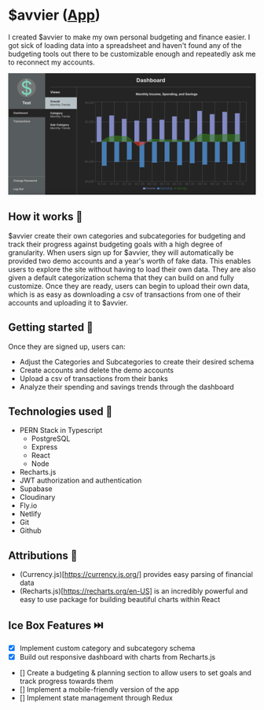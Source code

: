 # $avvier ([App](https://savvier.netflify.app/))

I created $avvier to make my own personal budgeting and finance easier. I got sick of loading data into a spreadsheet and haven't found any of the budgeting tools out there to be customizable enough and repeatedly ask me to reconnect my accounts.

![App screenshot](https://github.com/callumnelson/savvier-front-end/blob/main/src/assets/images/screenshot.png)

## How it works 📗

$avvier create their own categories and subcategories for budgeting and track their progress against budgeting goals with a high degree of granularity. When users sign up for $avvier, they will automatically be provided two demo accounts and a year's worth of fake data. This enables users to explore the site without having to load their own data. They are also given a default categorization schema that they can build on and fully customize. Once they are ready, users can begin to upload their own data, which is as easy as downloading a csv of transactions from one of their accounts and uploading it to $avvier.

## Getting started 🏁

Once they are signed up, users can:
- Adjust the Categories and Subcategories to create their desired schema
- Create accounts and delete the demo accounts
- Upload a csv of transactions from their banks
- Analyze their spending and savings trends through the dashboard

## Technologies used 💾

* PERN Stack in Typescript
  * PostgreSQL
  * Express
  * React
  * Node
* Recharts.js
* JWT authorization and authentication
* Supabase
* Cloudinary
* Fly.io
* Netlify
* Git
* Github

## Attributions 🤩

* (Currency.js)[https://currency.js.org/] provides easy parsing of financial data
* (Recharts.js)[https://recharts.org/en-US] is an incredibly powerful and easy to use package for building beautiful charts within React

## Ice Box Features ⏭️

- [x] Implement custom category and subcategory schema
- [x] Build out responsive dashboard with charts from Recharts.js
- [] Create a budgeting & planning section to allow users to set goals and track progress towards them
- [] Implement a mobile-friendly version of the app
- [] Implement state management through Redux